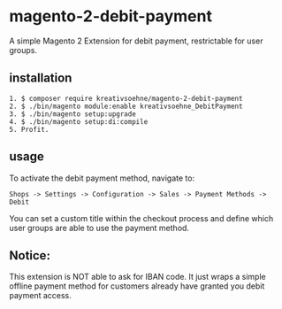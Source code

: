 # magento-2-debit-payment
A simple Magento 2 Extension for debit payment, restrictable for user groups.

## installation
    1. $ composer require kreativsoehne/magento-2-debit-payment
    2. $ ./bin/magento module:enable kreativsoehne_DebitPayment
    3. $ ./bin/magento setup:upgrade
	4. $ ./bin/magento setup:di:compile
    5. Profit.

## usage
To activate the debit payment method, navigate to:

	Shops -> Settings -> Configuration -> Sales -> Payment Methods -> Debit

You can set a custom title within the checkout process and define which user groups are able to use the payment method.

## Notice:
This extension is NOT able to ask for IBAN code. It just wraps a simple offline payment method for customers already have granted you debit payment access.